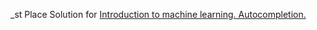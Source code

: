 _st Place Solution for [Introduction to machine learning. Autocompletion.](https://www.kaggle.com/c/msu-introduction-to-machine-learning-autocompletion)
